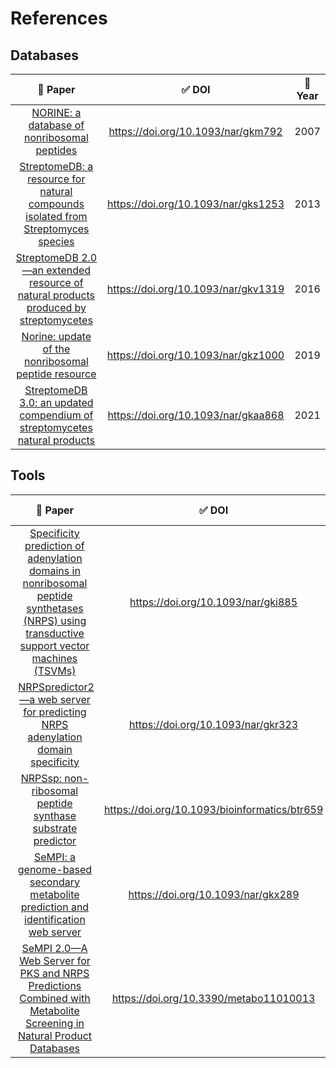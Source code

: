 # References

## Databases

|                           📃 Paper                            |                ✅ DOI                | 📅 Year |
| :----------------------------------------------------------: | :---------------------------------: | :----: |
| <a name="norine1">[NORINE: a database of nonribosomal peptides](NORINE%20a%20database%20of%20nonribosomal%20peptides.pdf)</a> | https://doi.org/10.1093/nar/gkm792  |  2007  |
| <a name="streptomedb1"> [StreptomeDB: a resource for natural compounds isolated from Streptomyces species](StreptomeDB%20a%20resource%20for%20natural%20compounds%20isolated%20from%20Streptomyces%20species.pdf)  </a> | https://doi.org/10.1093/nar/gks1253 |  2013  |
| <a name="streptomedb2"> [StreptomeDB 2.0—an extended resource of natural products produced by streptomycetes](StreptomeDB%202.0—an%20extended%20resource%20of%20natural%20products%20produced%20by%20streptomycetes.pdf) </a> | https://doi.org/10.1093/nar/gkv1319 |  2016  |
| <a name="norine2">[Norine: update of the nonribosomal peptide resource](Norine%20update%20of%20the%20nonribosomal%20peptide%20resource.pdf) </a> | https://doi.org/10.1093/nar/gkz1000 |  2019  |
| <a name="streptomedb3"> [StreptomeDB 3.0: an updated compendium of streptomycetes natural products](StreptomeDB%203.0%20an%20updated%20compendium%20of%20streptomycetes%20natural%20products.pdf) </a> | https://doi.org/10.1093/nar/gkaa868 |  2021  |



## Tools

|                           📃 Paper                            |                     ✅ DOI                     | 📅 Year |
| :----------------------------------------------------------: | :-------------------------------------------: | :----: |
| <a name="nrpspredictor1"> [Specificity prediction of adenylation domains in nonribosomal peptide synthetases (NRPS) using transductive support vector machines (TSVMs)](Specificity%20prediction%20of%20adenylation%20domains%20in%20nonribosomal%20peptide%20synthetases%20(NRPS)%20using%20transductive%20support%20vector%20machines%20(TSVMs).pdf) </a> |      https://doi.org/10.1093/nar/gki885       |  2005  |
| <a name="nrpspredictor2"> [NRPSpredictor2—a web server for predicting NRPS adenylation domain specificity](NRPSpredictor2—a%20web%20server%20for%20predicting%20NRPS%20adenylation%20domain%20specificity.pdf) </a> |      https://doi.org/10.1093/nar/gkr323       |  2011  |
| <a name="nrpssp"> [NRPSsp: non-ribosomal peptide synthase substrate predictor](NRPSsp%20non-ribosomal%20peptide%20synthase%20substrate%20predictor.pdf) </a> | https://doi.org/10.1093/bioinformatics/btr659 |  2012  |
| <a name="sempi1"> [SeMPI: a genome-based secondary metabolite prediction and identification web server](SeMPI%20a%20genome-based%20secondary%20metabolite%20prediction%20and%20identification%20web%20server.pdf) </a> |      https://doi.org/10.1093/nar/gkx289       |  2017  |
| <a name="sempi2"> [SeMPI 2.0—A Web Server for PKS and NRPS Predictions Combined with Metabolite Screening in Natural Product Databases](SeMPI%202.0—A%20Web%20Server%20for%20PKS%20and%20NRPS%20Predictions%20Combined%20with%20Metabolite%20Screening%20in%20Natural%20Product%20Databases.pdf) </a> |    https://doi.org/10.3390/metabo11010013     |  2020  |

